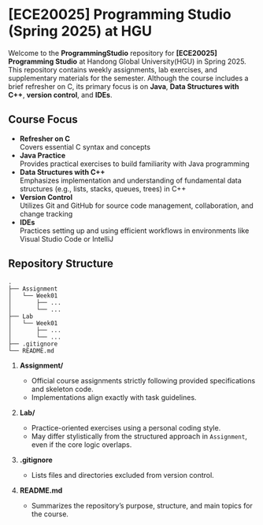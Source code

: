 # [ECE20025] Programming Studio (Spring 2025) at HGU

Welcome to the **ProgrammingStudio** repository for **[ECE20025] Programming Studio** at Handong Global University(HGU) in Spring 2025. This repository contains weekly assignments, lab exercises, and supplementary materials for the semester. Although the course includes a brief refresher on C, its primary focus is on **Java**, **Data Structures with C++**, **version control**, and **IDEs**.

## Course Focus

- **Refresher on C**  
Covers essential C syntax and concepts
- **Java Practice**  
Provides practical exercises to build familiarity with Java programming
- **Data Structures with C++**  
Emphasizes implementation and understanding of fundamental data structures (e.g., lists, stacks, queues, trees) in C++
- **Version Control**  
Utilizes Git and GitHub for source code management, collaboration, and change tracking  
- **IDEs**  
Practices setting up and using efficient workflows in environments like Visual Studio Code or IntelliJ

## Repository Structure

```plaintext
.
├── Assignment
│   └── Week01
│       ├── ...
│       └── ...
├── Lab
│   └── Week01
│       ├── ...
│       └── ...
├── .gitignore
└── README.md
```

1. **Assignment/**  
    - Official course assignments strictly following provided specifications and skeleton code.
    - Implementations align exactly with task guidelines.

2. **Lab/**  
    - Practice-oriented exercises using a personal coding style.
    - May differ stylistically from the structured approach in `Assignment`, even if the core logic overlaps.

3. **.gitignore**  
    - Lists files and directories excluded from version control.

4. **README.md**  
    - Summarizes the repository’s purpose, structure, and main topics for the course.